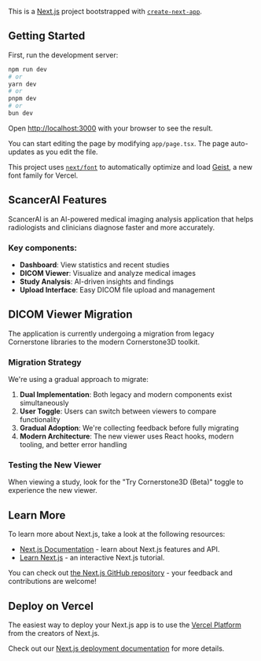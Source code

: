 This is a [Next.js](https://nextjs.org) project bootstrapped with [`create-next-app`](https://nextjs.org/docs/app/api-reference/cli/create-next-app).

## Getting Started

First, run the development server:

```bash
npm run dev
# or
yarn dev
# or
pnpm dev
# or
bun dev
```

Open [http://localhost:3000](http://localhost:3000) with your browser to see the result.

You can start editing the page by modifying `app/page.tsx`. The page auto-updates as you edit the file.

This project uses [`next/font`](https://nextjs.org/docs/app/building-your-application/optimizing/fonts) to automatically optimize and load [Geist](https://vercel.com/font), a new font family for Vercel.

## ScancerAI Features

ScancerAI is an AI-powered medical imaging analysis application that helps radiologists and clinicians diagnose faster and more accurately.

### Key components:

- **Dashboard**: View statistics and recent studies
- **DICOM Viewer**: Visualize and analyze medical images
- **Study Analysis**: AI-driven insights and findings
- **Upload Interface**: Easy DICOM file upload and management

## DICOM Viewer Migration

The application is currently undergoing a migration from legacy Cornerstone libraries to the modern Cornerstone3D toolkit.

### Migration Strategy

We're using a gradual approach to migrate:

1. **Dual Implementation**: Both legacy and modern components exist simultaneously
2. **User Toggle**: Users can switch between viewers to compare functionality
3. **Gradual Adoption**: We're collecting feedback before fully migrating
4. **Modern Architecture**: The new viewer uses React hooks, modern tooling, and better error handling

### Testing the New Viewer

When viewing a study, look for the "Try Cornerstone3D (Beta)" toggle to experience the new viewer.

## Learn More

To learn more about Next.js, take a look at the following resources:

- [Next.js Documentation](https://nextjs.org/docs) - learn about Next.js features and API.
- [Learn Next.js](https://nextjs.org/learn) - an interactive Next.js tutorial.

You can check out [the Next.js GitHub repository](https://github.com/vercel/next.js) - your feedback and contributions are welcome!

## Deploy on Vercel

The easiest way to deploy your Next.js app is to use the [Vercel Platform](https://vercel.com/new?utm_medium=default-template&filter=next.js&utm_source=create-next-app&utm_campaign=create-next-app-readme) from the creators of Next.js.

Check out our [Next.js deployment documentation](https://nextjs.org/docs/app/building-your-application/deploying) for more details.
